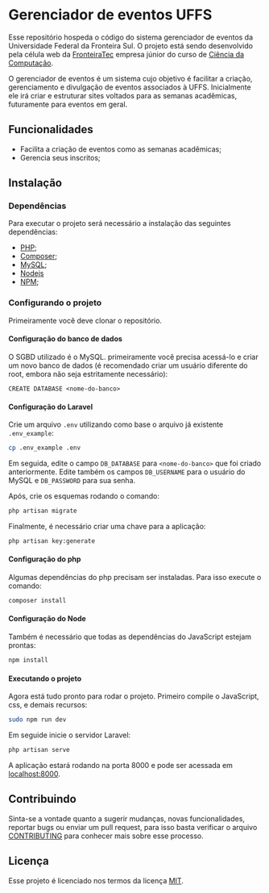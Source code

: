# Gerenciador de eventos UFFS
Esse repositório hospeda o código do sistema gerenciador de eventos da Universidade Federal da Fronteira Sul. O projeto está sendo desenvolvido pela célula web da [FronteiraTec](http://fronteiratec.com/) empresa júnior do curso de [Ciência da Computação](https://cc.uffs.edu.br/).

O gerenciador de eventos é um sistema cujo objetivo é facilitar a criação, gerenciamento e divulgação de eventos associados à UFFS. Inicialmente ele irá criar e estruturar sites voltados para as semanas acadêmicas, futuramente para eventos em geral.

## Funcionalidades
 - Facilita a criação de eventos como as semanas acadêmicas;
 - Gerencia seus inscritos;

## Instalação
### Dependências
Para executar o projeto será necessário a instalação das seguintes dependências:
 - [PHP](https://www.php.net/downloads);
 - [Composer](https://getcomposer.org/download/);
 - [MySQL](https://www.mysql.com/downloads/);
 - [Nodejs](https://nodejs.org/en/)
 - [NPM](https://www.npmjs.com/package/npm);
### Configurando o projeto
Primeiramente você deve clonar o repositório.
#### Configuração do banco de dados
O SGBD utilizado é o MySQL. primeiramente você precisa acessá-lo e criar um novo banco de dados (é recomendado criar um usuário diferente do root, embora não seja estritamente necessário):
```mysql
CREATE DATABASE <nome-do-banco>
```

#### Configuração do Laravel
Crie um arquivo `.env` utilizando como base o arquivo já existente `.env_example`:
```bash
cp .env_example .env
```

Em seguida, edite o campo `DB_DATABASE` para `<nome-do-banco>` que foi criado anteriormente.
Edite também os campos `DB_USERNAME` para o usuário do MySQL e `DB_PASSWORD` para sua senha.

Após, crie os esquemas rodando o comando:
```bash
php artisan migrate
```

Finalmente, é necessário criar uma chave para a aplicação:
```bash
php artisan key:generate
```
#### Configuração do php
Algumas dependências do php precisam ser instaladas. Para isso execute o comando:
```bash
composer install
```

#### Configuração do Node
Também é necessário que todas as dependências do JavaScript estejam prontas:
```bash
npm install
```

#### Executando o projeto
Agora está tudo pronto para rodar o projeto. Primeiro compile o JavaScript, css, e demais recursos:
```bash
sudo npm run dev
```

Em seguide inicie o servidor Laravel:
```bash
php artisan serve
```

A aplicação estará rodando na porta 8000 e pode ser acessada em [localhost:8000](http://127.0.0.1:8000).

## Contribuindo
Sinta-se a vontade quanto a sugerir mudanças, novas funcionalidades, reportar bugs ou enviar um pull request, para isso basta verificar o arquivo [CONTRIBUTING](CONTRIBUTING.md) para conhecer mais sobre esse processo.

## Licença
Esse projeto é licenciado nos termos da licença [MIT](https://choosealicense.com/licenses/mit/).

